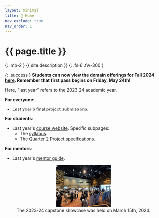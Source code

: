 ```yaml
---
layout: minimal
title: 🏡 Home
nav_exclude: true
nav_order: 1
---
```


# {{ page.title }}
{: .mb-2 }
{{ site.description }}
{: .fs-6 .fw-300 }

{: .success }
**Students can now view the domain offerings for Fall 2024 [here](https://dsc-capstone.org/enrollment). Remember that first pass begins on Friday, May 24th!**


Here, "last year" refers to the 2023-24 academic year.

**For everyone**:
- Last year's [final project submissions](https://dsc-capstone.org/showcase-24).

**For students**:

- Last year's [course website](https://dsc-capstone.org/2023-24). Specific subpages:
    - The [syllabus](https://dsc-capstone.org/2023-24/syllabus).
    - The [Quarter 2 Project specifications](https://dsc-capstone.org/2023-24/assignments/projects/q2).

**For mentors**:

- Last year's [mentor guide](https://dsc-capstone.org/2023-24/mentors).

<center><img src="showcase.jpeg" width="35%"><br>The 2023-24 capstone showcase was held on March 15th, 2024.</center>
